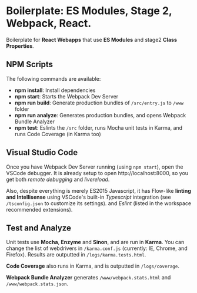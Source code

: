 # Boilerplate: ES Modules, Stage 2, Webpack, React.

Boilerplate for **React Webapps** that use **ES Modules** and stage2 **Class Properties**.


## NPM Scripts

The following commands are available:
 - **npm install**: Install dependencies
 - **npm start**: Starts the Webpack Dev Server
 - **npm run build**: Generate production bundles of `/src/entry.js` to `/www` folder
 - **npm run analyze**: Generates production bundles, and opens Webpack Bundle Analyzer
 - **npm test**: Eslints the `/src` folder, runs Mocha unit tests in Karma, and runs Code Coverage (in Karma too)


## Visual Studio Code

Once you have Webpack Dev Server running (using `npm start`), open the VSCode debugger.
It is already setup to open http://localhost:8000, so you get both *remote debugging* and *livereload*.

Also, despite everything is merely ES2015 Javascript, it has Flow-like **linting and Intellisense**
using VSCode's built-in *Typescript* integration (see `/tsconfig.json` to customize its settings).
and *Eslint* (listed in the workspace recommended extensions).


## Test and Analyze

Unit tests use **Mocha**, **Enzyme** and **Sinon**, and are run in **Karma**.
You can change the list of webdrivers in `/karma.conf.js` (currently: IE, Chrome, and Firefox).
Results are outputted in `/logs/karma.tests.html`.

**Code Coverage** also runs in Karma, and is outputted in `/logs/coverage`.

**Webpack Bundle Analyzer** generates `/www/webpack.stats.html` and `/www/webpack.stats.json`.

